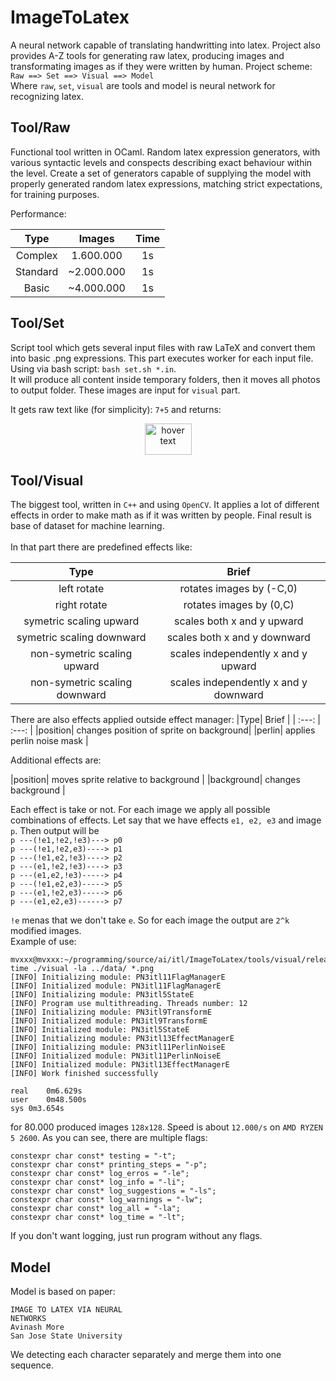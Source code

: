 # ImageToLatex
A neural network capable of translating handwritting into latex. Project also provides A-Z tools for generating raw latex, producing images and transformating images as if they were written by human.
Project scheme: <br>
`Raw ==> Set ==> Visual ==> Model` <br>
Where `raw`, `set`, `visual` are tools and model is neural network for recognizing latex.


## Tool/Raw
Functional tool written in OCaml. Random latex expression generators, with various syntactic levels and conspects describing exact behaviour within the level. Create a set of generators capable of supplying the model with properly generated random latex expressions,
matching strict expectations, for training purposes. <br>


Performance:

|Type| Images | Time |
| :---: |     :---:      |     :---:      |
|Complex|1.600.000  | 1s  |
|Standard|~2.000.000  | 1s  |
|Basic| ~4.000.000  | 1s  |

## Tool/Set
Script tool which gets several input files with raw LaTeX and convert them into basic .png expressions. This part executes worker for each input file. Using via bash script: `bash set.sh *.in`. <br>
It will produce all content inside temporary folders, then it moves all photos to output folder. These images are input for `visual` part. <br>

It gets raw text like (for simplicity): `7+5` and returns: <br>
<p align="center">
  <img src="https://i.imgur.com/EaPStPE.png" width="75" height="50" title="hover text">
</p>

## Tool/Visual
The biggest tool, written in `C++` and using `OpenCV`. It applies a lot of different effects in order to make math as if it was
written by people. Final result is base of dataset for machine learning.
<br><br>
In that part there are predefined effects like:


|Type| Brief |
| :---: |     :---:      | 
| left rotate | rotates images by (-C,0)|
| right rotate | rotates images by (0,C)|
|symetric scaling upward | scales both x and y upward|
|symetric scaling downward | scales both x and y downward|
|non-symetric scaling upward | scales independently x and y upward|
|non-symetric scaling downward | scales independently x and y downward|

There are also effects applied outside effect manager:
|Type| Brief |
| :---: |     :---:      | 
|position| changes position of sprite on background|
|perlin| applies perlin noise mask |

Additional effects are:

|position| moves sprite relative to background |
|background| changes background |

Each effect is take or not. For each image we apply all possible combinations of effects. Let say that we have effects `e1, e2, e3` and image `p`. Then output will be <br>
`p ---(!e1,!e2,!e3)---> p0` <br>
`p ---(!e1,!e2,e3)----> p1` <br>
`p ---(!e1,e2,!e3)----> p2` <br>
`p ---(e1,!e2,!e3)----> p3` <br>
`p ---(e1,e2,!e3)-----> p4` <br>
`p ---(!e1,e2,e3)-----> p5` <br>
`p ---(e1,!e2,e3)-----> p6` <br>
`p ---(e1,e2,e3)------> p7` <br>

`!e` menas that we don't take `e`.  So for each image the output are `2^k` modified images. <br>
Example of use:
```
mvxxx@mvxxx:~/programming/source/ai/itl/ImageToLatex/tools/visual/release$ time ./visual -la ../data/ *.png
[INFO] Initializing module: PN3itl11FlagManagerE
[INFO] Initialized module: PN3itl11FlagManagerE
[INFO] Initializing module: PN3itl5StateE
[INFO] Program use multithreading. Threads number: 12
[INFO] Initializing module: PN3itl9TransformE
[INFO] Initialized module: PN3itl9TransformE
[INFO] Initialized module: PN3itl5StateE
[INFO] Initializing module: PN3itl13EffectManagerE
[INFO] Initializing module: PN3itl11PerlinNoiseE
[INFO] Initialized module: PN3itl11PerlinNoiseE
[INFO] Initialized module: PN3itl13EffectManagerE
[INFO] Work finished successfully

real	0m6.629s
user	0m48.500s
sys	0m3.654s
```
for 80.000 produced images `128x128`. Speed is about `12.000/s` on `AMD RYZEN 5 2600`. As you can see, there are multiple flags:
```
constexpr char const* testing = "-t";
constexpr char const* printing_steps = "-p";
constexpr char const* log_erros = "-le";
constexpr char const* log_info = "-li";
constexpr char const* log_suggestions = "-ls";
constexpr char const* log_warnings = "-lw";
constexpr char const* log_all = "-la";
constexpr char const* log_time = "-lt";
```
If you don't want logging, just run program without any flags. <br>

## Model
Model is based on paper:
```
IMAGE TO LATEX VIA NEURAL
NETWORKS
Avinash More
San Jose State University
```

We detecting each character separately and merge them into one sequence.
